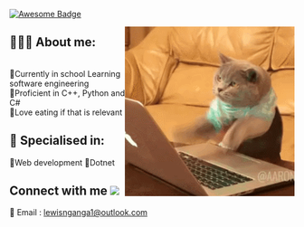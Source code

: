 <a href="https://github.com/zogmwa"><img src="https://cdn.rawgit.com/sindresorhus/awesome/d7305f38d29fed78fa85652e3a63e154dd8e8829/media/badge.svg" alt="Awesome Badge"/></a>
</div>

<img align="right" alt="GIF" src="2GU.gif"/>

## 👱🏾‍♂ About me:

<p>
</br>🔸Currently in school Learning software engineering
</br>🔸Proficient in C++, Python and C#
</br>🔸Love eating if that is relevant
</p>

<h2>👀 Specialised in:</h2>
<p> 🔸Web development
    🔸Dotnet
<p>
  
 </div>
 </div>
<p>
  
  
</p>

<h2> Connect with me <img src='https://raw.githubusercontent.com/ShahriarShafin/ShahriarShafin/main/Assets/handshake.gif' width="100px"> </h2>

📝 Email : lewisnganga1@outlook.com <br />



<!--
**lewis-2000/lewis-2000** is a ✨ _special_ ✨ repository because its `README.md` (this file) appears on your GitHub profile.

Here are some ideas to get you started:

- 🔭 I’m currently working on ...
- 🌱 I’m currently learning ...
- 👯 I’m looking to collaborate on ...
- 🤔 I’m looking for help with ...
- 💬 Ask me about ...
- 📫 How to reach me: ...
- 😄 Pronouns: ...
- ⚡ Fun fact: ...
-->
